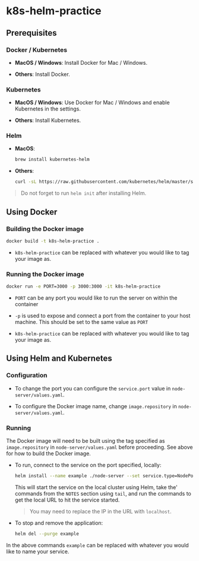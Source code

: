 # k8s-helm-practice

## Prerequisites

### Docker / Kubernetes

*   **MacOS / Windows**: Install Docker for Mac / Windows.

*   **Others**: Install Docker.

### Kubernetes

*   **MacOS / Windows**: Use Docker for Mac / Windows and enable Kubernetes in
    the settings.

*   **Others**: Install Kubernetes.

### Helm

*   **MacOS**:

    ```bash
    brew install kubernetes-helm
    ```

*   **Others**:

    ```bash
    curl -sL https://raw.githubusercontent.com/kubernetes/helm/master/scripts/get | bash -
    ```

> Do not forget to run `helm init` after installing Helm.

## Using Docker

### Building the Docker image

```bash
docker build -t k8s-helm-practice .
```

*   `k8s-helm-practice` can be replaced with whatever you would like to tag your
    image as.

### Running the Docker image

```bash
docker run -e PORT=3000 -p 3000:3000 -it k8s-helm-practice
```

*   `PORT` can be any port you would like to run the server on within the
    container

*   `-p` is used to expose and connect a port from the container to your host
    machine. This should be set to the same value as `PORT`

*   `k8s-helm-practice` can be replaced with whatever you would like to tag your
    image as.

## Using Helm and Kubernetes

### Configuration

*   To change the port you can configure the `service.port` value in
    `node-server/values.yaml`.

*   To configure the Docker image name, change `image.repository` in
    `node-server/values.yaml`.

### Running

The Docker image will need to be built using the tag specified as
`image.repository` in `node-server/values.yaml` before proceeding. See above for
how to build the Docker image.

*   To run, connect to the service on the port specified, locally:

    ```bash
    helm install --name example ./node-server --set service.type=NodePort | tail -4 | bash -
    ```

    This will start the service on the local cluster using Helm, take the'
    commands from the `NOTES` section using `tail`, and run the commands to
    get the local URL to hit the service started.

    > You may need to replace the IP in the URL with `localhost`.

*   To stop and remove the application:

    ```bash
    helm del --purge example
    ```

In the above commands `example` can be replaced with whatever you would like to
name your service.
